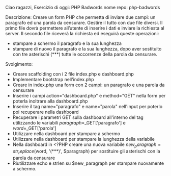 Ciao ragazzi,
Esercizio di oggi: PHP Badwords
nome repo: php-badwords

Descrizione:
Creare un form PHP che permetta di inviare due campi: un paragrafo ed una parola da censurare.
Gestire il tutto con due file diversi.
Il primo file dovrà permettere all’utente di inserire i dati e inviare la richiesta al server.
Il secondo file riceverà la richiesta ed eseguirà queste operazioni:
- stampare a schermo il paragrafo e la sua lunghezza
- stampare di nuovo il paragrafo e la sua lunghezza, dopo aver sostituito con tre asterischi (***) tutte le occorrenze della parola da censurare.

Svolgimento:
- Creare scaffolding con i 2 file index.php e dashboard.php
- Implementare bootstrap nell'index.php
- Creare in index.php una form con 2 campi: un paragrafo e una parola da censurare
- Inserire i campi action="dashboard.php" e method="GET" nella form per poterla inoltrare alla dashboard.php
- Inserire il tag name="paragrafo" e name="parola" nell'input per poterlo poi recuperare nella dashboard
- Recuperare i parametri GET sulla dashboard all'interno del tag <?PHP ?> utilizzando le variabili $paragraph=$_GET['paragrafo'] e $word=$_GET['parola']
- Utilizzare nella dashboard <?PHP echo $paragraph ?> per stampare a schermo
- Utilizzare nella dashboard <?PHP echo strlen($paragraph) ?> per stampare la lunghezza della variabile
- Nella dashboard in <?PHP creare una nuova variabile $new_paragraph = str_replace($word, '(***)', $paragraph) per sostituire gli asterischi con la parola da censurare
- Riutilizzare echo e strlen su $new_paragraph per stampare nuovamente a schermo.
